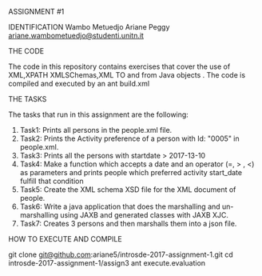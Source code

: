 ASSIGNMENT #1 

IDENTIFICATION
 Wambo Metuedjo Ariane Peggy
 ariane.wambometuedjo@studenti.unitn.it


THE CODE

The code in this repository contains exercises that cover the use of XML,XPATH XMLSChemas,XML TO and from Java objects . The code is compiled and executed by an ant build.xml

THE TASKS

The tasks that run in this assignment are the following:

1. Task1:       Prints all persons in the people.xml file.
2. Task2:	Prints the Activity preference of a person with Id: "0005"  in people.xml.
3. Task3:	Prints all the persons with startdate > 2017-13-10 
4. Task4:	Make a function which accepts a date and an operator (=, > , <) as parameters and prints people which preferred activity start_date fulfill that condition
5. Task5:	Create the XML schema XSD file for the XML document of people.
6. Task6:	Write a java application that does the marshalling and un-marshalling using JAXB and generated classes with JAXB XJC.
7. Task7:	Creates 3 persons and then marshalls them into a json file.

HOW TO EXECUTE AND COMPILE

  git clone git@github.com:ariane5/introsde-2017-assignment-1.git
  cd introsde-2017-assignment-1/assign3
  ant execute.evaluation

